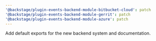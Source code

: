 ```yaml
---
'@backstage/plugin-events-backend-module-bitbucket-cloud': patch
'@backstage/plugin-events-backend-module-gerrit': patch
'@backstage/plugin-events-backend-module-azure': patch
---
```


Add default exports for the new backend system and documentation.

